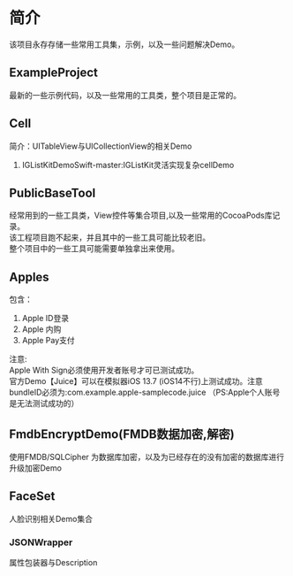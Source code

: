 # 简介
该项目永存存储一些常用工具集，示例，以及一些问题解决Demo。



## ExampleProject
最新的一些示例代码，以及一些常用的工具类，整个项目是正常的。

## Cell
简介：UITableView与UICollectionView的相关Demo 
1. IGListKitDemoSwift-master:IGListKit灵活实现复杂cellDemo


## PublicBaseTool
经常用到的一些工具类，View控件等集合项目,以及一些常用的CocoaPods库记录。\
该工程项目跑不起来，并且其中的一些工具可能比较老旧。\
整个项目中的一些工具可能需要单独拿出来使用。


## Apples
包含：
1. Apple ID登录 
2. Apple 内购
3. Apple Pay支付

注意: \
Apple With Sign必须使用开发者账号才可已测试成功。\
官方Demo【Juice】可以在模拟器iOS 13.7 (iOS14不行)上测试成功。注意bundleID必须为:com.example.apple-samplecode.juice （PS:Apple个人账号是无法测试成功的）


## FmdbEncryptDemo(FMDB数据加密,解密)
使用FMDB/SQLCipher 为数据库加密，以及为已经存在的没有加密的数据库进行升级加密Demo



## FaceSet
人脸识别相关Demo集合


### JSONWrapper

属性包装器与Description
